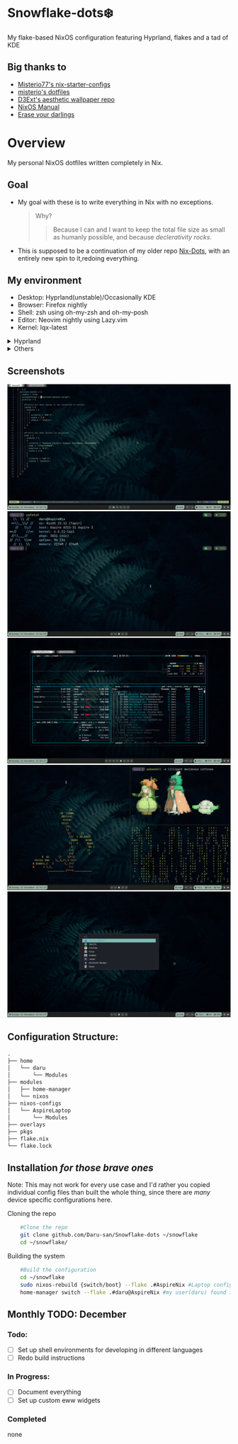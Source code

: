 Snowflake-dots❄️ 
===============

My flake-based NixOS configuration featuring Hyprland, flakes and a tad of KDE

## Big thanks to 
* [Misterio77's nix-starter-configs](https://github.com/Misterio77/nix-starter-configs "nix-starter-configs")
* [misterio's dotfiles](https://git.sr.ht/~misterio/nix-config "dots")
* [D3Ext's aesthetic wallpaper repo](https://github.com/D3Ext/aesthetic-wallpapers "walls")
* [NixOS Manual](https://nixos.org/manual/nixos/unstable/ "nix")
* [Erase your darlings](https://grahamc.com/blog/erase-your-darlings/ "persist")

# Overview
My personal NixOS dotfiles written completely in Nix.

## Goal
- My goal with these is to write everything in Nix with no exceptions.
  > Why?
  >> Because I can and I want to keep the total file size as small as humanly possible, and because *_declerativity rocks_*.
- This is supposed to be a continuation of my older repo [Nix-Dots](https://github.com/Daru-san/Nix-Dots "Old dots"), with an entirely new spin to it,redoing everything.

## My environment 
* Desktop: Hyprland(unstable)/Occasionally KDE
* Browser: Firefox nightly
* Shell: zsh using oh-my-zsh and oh-my-posh
* Editor: Neovim nightly using Lazy.vim
* Kernel: lqx-latest

 <details>
  <summary>Hyprland</summary>
    <ul>
        <li>Bar: waybar</li>
        <li>Launcher: fuzzel</li>
        <li>Terminal: kitty</li>
        <li>Monitor management: kanshi</li>
        <li>Media control: playerctl</li>
        <li>Idle: swayidle</li>
        <li>Lockscreen: swaylock</li>
        <li>Volume & brighness control: swayosd</li>
        <li>Clipboard: copyq/wl-clipboard</li>
        <li>Wallpapers: wpaperd</li>
    </ul>
</details>

 <details>
  <summary>Others</summary>
    <ul>
        <li>Audio effects: jamesdsp</li>
        <li>Files: ranger/nautilus</li>
        <li>Music: Spotify with spicetify</li>
        <li>Minecraft: Prism-Launcher - <i>cracked</i></li>
        <li>Video: mpv with scripts</li>
        <li>Monitoring: Btop/Nvtop</li>
        <li>IO Scheduler: none/system76</li>
        <li>Systemd control: sysz</li>
        <li>Youtube: freetube</li>
        <li>Images: pqiv</li>
        <li>Markdown editing: glow</li>
        <li>Anime stream/download: ani-cli</li>
    </ul>
</details>

## Screenshots
![Preview 1](https://github.com/Daru-san/Snowflake-dots/blob/master/assets/prev1.png)
![Preview 2](https://github.com/Daru-san/Snowflake-dots/blob/master/assets/prev2.png)
![Preview 3](https://github.com/Daru-san/Snowflake-dots/blob/master/assets/prev3.png)
![Preview 4](https://github.com/Daru-san/Snowflake-dots/blob/master/assets/prev4.png)
![Preview 5](https://github.com/Daru-san/Snowflake-dots/blob/master/assets/prev5.png)

## Configuration Structure:
```
.
├── home
│   └── daru
│       └── Modules
├── modules
│   ├── home-manager
│   └── nixos
├── nixos-configs
│   └── AspireLaptop
│       └── Modules
├── overlays
├── pkgs
├── flake.nix
└── flake.lock
```
## Installation _for those brave ones_
Note: This may not work for every use case and I'd rather you copied individual config files than built the whole thing, since there are *many* device specific configurations here.

Cloning the repo
```bash
    #Clone the repo   
    git clone github.com/Daru-san/Snowflake-dots ~/snowflake 
    cd ~/snowflake/ 
```
Building the system
```bash
    #Build the configuration
    cd ~/snowflake
    sudo nixos-rebuild {switch/boot} --flake .#AspireNix #Laptop configuration 
    home-manager switch --flake .#daru@AspireNix #my user(daru) found in /home/daru
```
## Monthly TODO: December

### Todo:
- [ ] Set up shell environments for developing in different languages
- [ ] Redo build instructions

### In Progress:
- [ ] Document everything
- [ ] Set up custom eww widgets

### Completed
none
